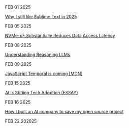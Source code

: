 FEB 01 2025

[Why I still like Sublime Text in 2025](https://ohdoylerules.com/workflows/why-i-still-like-sublime-text-in-2025/)

FEB 05 2025

[NVMe-oF Substantially Reduces Data Access Latency](https://thenewstack.io/nvme-of-substantially-reduces-data-access-latency/)

FEB 08 2025

[Understanding Reasoning LLMs](https://magazine.sebastianraschka.com/p/understanding-reasoning-llms)

FEB 09 2025

[JavaScript Temporal is coming [MDN]](https://developer.mozilla.org/en-US/blog/javascript-temporal-is-coming/)

FEB 15 2025

[AI is Stifling Tech Adoption (ESSAY)](https://vale.rocks/posts/ai-is-stifling-tech-adoption)

FEB 16 2025

[How I built an AI company to save my open source project](https://timefold.ai/blog/how-i-built-an-ai-company-to-save-my-open-source-project)

FEB 22 202025

[](https://sdk.vercel.ai/cookbook/next/human-in-the-loop?utm_source=tldrwebdev)